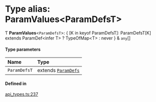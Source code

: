 # Type alias: ParamValues<ParamDefsT\>

Ƭ **ParamValues**<`ParamDefsT`\>: { [K in keyof ParamDefsT]: ParamDefsT[K] extends ParamDef<infer T\> ? TypeOfMap<T\> : never } & `any`[]

#### Type parameters

| Name | Type |
| :------ | :------ |
| `ParamDefsT` | extends [`ParamDefs`](ParamDefs.md) |

#### Defined in

[api_types.ts:237](https://github.com/coda/packs-sdk/blob/main/api_types.ts#L237)
